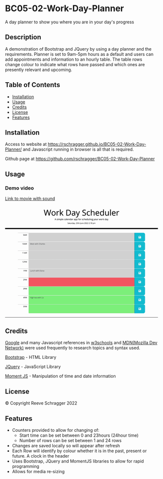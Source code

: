 # BC05-02-Work-Day-Planner
A day planner to show you where you are in your day's progress

## Description
A demonstration of Bootstrap and JQuery by using a day planner and the requirements.
Planner is set to 9am-5pm hours as a default and users can add appointments and information to an hourly table. The table rows change colour to indicate what rows have passed and which ones are presently relevant and upcoming.

## Table of Contents

- [Installation](#installation)
- [Usage](#usage)
- [Credits](#credits)
- [License](#license)
- [Features](#features)

## Installation

Access to website at https://rschragger.github.io/BC05-02-Work-Day-Planner/ and Javascript running in browser is all that is required.

Github page at https://github.com/rschragger/BC05-02-Work-Day-Planner

## Usage

### Demo video

[Link to movie with sound](https://drive.google.com/file/d/1qQd1pH6JeOIYxBC4KjnINGje3FAoqW30/view)


![Web video](./assets/video/Work%20Day%20Scheduler.gif)<br>


## Credits

[Google](google.com) and many Javascript references in [w3schools](https://www.w3schools.com) and [MDN(Mozilla Dev Network)](https://developer.mozilla.org/en-US/) were used frequently to research topics and syntax used.

[Bootstrap](https://getbootstrap.com) - HTML Library

[JQuery](https://jquery.com/) - JavaScript Library

[Moment JS](https://momentjs.com/) - Manipulation of time and date information

## License

© Copyright Reeve Schragger 2022

## Features
- Counters provided to allow for changing of:
    - Start time can be set between 0 and 23hours (24hour time)
    - Number of rows can be set between 1 and 24 rows    
- Changes are saved locally so will appear after refresh
- Each Row will identify by colour whether it is in the past, present or future. A clock in the header 
- Uses Bootstrap, JQuery and MomentJS libraries to allow for rapid programming
- Allows for media re-sizing
